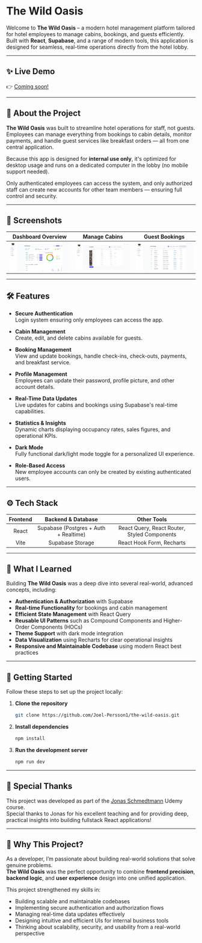 # The Wild Oasis

Welcome to **The Wild Oasis** – a modern hotel management platform tailored for hotel employees to manage cabins, bookings, and guests efficiently.  
Built with **React**, **Supabase**, and a range of modern tools, this application is designed for seamless, real-time operations directly from the hotel lobby.

---

## ✨ Live Demo

👉 [Coming soon!]()

---

## 🏨 About the Project

**The Wild Oasis** was built to streamline hotel operations for staff, not guests.  
Employees can manage everything from bookings to cabin details, monitor payments, and handle guest services like breakfast orders — all from one central application.

Because this app is designed for **internal use only**, it's optimized for desktop usage and runs on a dedicated computer in the lobby (no mobile support needed).

Only authenticated employees can access the system, and only authorized staff can create new accounts for other team members — ensuring full control and security.

---

## 📸 Screenshots

|                  Dashboard Overview                   |                      Manage Cabins                       |                   Guest Bookings                    |
| :---------------------------------------------------: | :------------------------------------------------------: | :-------------------------------------------------: |
| ![Dashboard Screenshot](./public/dashboard-image.png) | ![Cabin Management Screenshot](./public/cabin-image.png) | ![Bookings Screenshot](./public/bookings-image.png) |

---

## 🛠️ Features

- **Secure Authentication**  
  Login system ensuring only employees can access the app.

- **Cabin Management**  
  Create, edit, and delete cabins available for guests.

- **Booking Management**  
  View and update bookings, handle check-ins, check-outs, payments, and breakfast service.

- **Profile Management**  
  Employees can update their password, profile picture, and other account details.

- **Real-Time Data Updates**  
  Live updates for cabins and bookings using Supabase's real-time capabilities.

- **Statistics & Insights**  
  Dynamic charts displaying occupancy rates, sales figures, and operational KPIs.

- **Dark Mode**  
  Fully functional dark/light mode toggle for a personalized UI experience.

- **Role-Based Access**  
  New employee accounts can only be created by existing authenticated users.

---

## ⚙️ Tech Stack

| Frontend |          Backend & Database           |                 Other Tools                  |
| :------: | :-----------------------------------: | :------------------------------------------: |
|  React   | Supabase (Postgres + Auth + Realtime) | React Query, React Router, Styled Components |
|   Vite   |           Supabase Storage            |          React Hook Form, Recharts           |

---

## 🚀 What I Learned

Building **The Wild Oasis** was a deep dive into several real-world, advanced concepts, including:

- **Authentication & Authorization** with Supabase
- **Real-time Functionality** for bookings and cabin management
- **Efficient State Management** with React Query
- **Reusable UI Patterns** such as Compound Components and Higher-Order Components (HOCs)
- **Theme Support** with dark mode integration
- **Data Visualization** using Recharts for clear operational insights
- **Responsive and Maintainable Codebase** using modern React best practices

---

## 🧰 Getting Started

Follow these steps to set up the project locally:

1. **Clone the repository**

   ```bash
   git clone https://github.com/Joel-Persson1/the-wild-oasis.git
   ```

2. **Install dependencies**

   ```bash
   npm install
   ```

3. **Run the development server**
   ```bash
   npm run dev
   ```

---

## 🙏 Special Thanks

This project was developed as part of the <a href="https://codingheroes.io/" target="_blank">Jonas Schmedtmann</a> Udemy course.  
Special thanks to Jonas for his excellent teaching and for providing deep, practical insights into building fullstack React applications!

---

## 🎯 Why This Project?

As a developer, I’m passionate about building real-world solutions that solve genuine problems.  
**The Wild Oasis** was the perfect opportunity to combine **frontend precision**, **backend logic**, and **user experience** design into one unified application.

This project strengthened my skills in:

- Building scalable and maintainable codebases
- Implementing secure authentication and authorization flows
- Managing real-time data updates effectively
- Designing intuitive and efficient UIs for internal business tools
- Thinking about scalability, security, and usability from a real-world perspective
